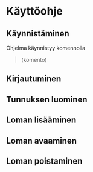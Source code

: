 # Käyttöohje

## Käynnistäminen
Ohjelma käynnistyy komennolla
> (komento)

## Kirjautuminen

## Tunnuksen luominen

## Loman lisääminen

## Loman avaaminen

## Loman poistaminen
